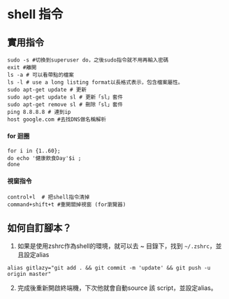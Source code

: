 

# shell 指令

## 實用指令

```shell
sudo -s #切換到superuser do，之後sudo指令就不用再輸入密碼
exit #離開
ls -a # 可以看帶點的檔案
ls -l # use a long listing format以長格式表示，包含檔案屬性。
sudo apt-get update # 更新
sudo apt-get update sl # 更新「sl」套件
sudo apt-get remove sl # 刪除「sl」套件
ping 8.8.8.8 # 連到ip
host google.com #去找DNS做名稱解析
```

#### for 迴圈

```shell
for i in {1..60}; 
do echo '健康飲食Day'$i ;
done
```

#### 視窗指令

```
control+l  # 把shell指令清掉
command+shift+t #重開關掉視窗 (for瀏覽器)
```

## 如何自訂腳本？


1. 如果是使用zshrc作為shell的環境，就可以去 ~ 目錄下，找到 `~/.zshrc`，並且設定alias

```shell
alias gitlazy="git add . && git commit -m 'update' && git push -u origin master"
```

2. 完成後重新開啟終端機，下次他就會自動source 該 script，並設定alias。

